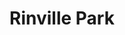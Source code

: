 ---
title: "Rinville Park"
address: "Galway Co. Council, Co. Hall, Prospect Hill, Galway City."
tel: "+353 (0)91 50 9000"
county: "Galway"
category: "Parks"
type: "Content"
lat: "53.263160705566406"
lng: "-8.928675651550293"
---